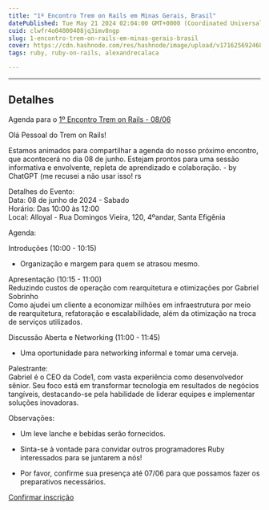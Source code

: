 ```yaml
---
title: "1º Encontro Trem on Rails em Minas Gerais, Brasil"
datePublished: Tue May 21 2024 02:04:00 GMT+0000 (Coordinated Universal Time)
cuid: clwfr4o04000408jq3imv8ngp
slug: 1-encontro-trem-on-rails-em-minas-gerais-brasil
cover: https://cdn.hashnode.com/res/hashnode/image/upload/v1716256924687/7c8f1e86-a663-4ee4-a209-c3bff6f81dce.webp
tags: ruby, ruby-on-rails, alexandrecalaca

---
```


---

## **Detalhes**

Agenda para o [1º Encontro Trem on Rails - 08/06](https://www.meetup.com/pt-BR/ruby-on-rails-bh/events/300930005)

Olá Pessoal do Trem on Rails!

Estamos animados para compartilhar a agenda do nosso próximo encontro, que acontecerá no dia 08 de junho. Estejam prontos para uma sessão informativa e envolvente, repleta de aprendizado e colaboração. - by ChatGPT (me recusei a não usar isso! rs

Detalhes do Evento:  
Data: 08 de junho de 2024 - Sabado  
Horário: Das 10:00 às 12:00  
Local: Alloyal - Rua Domingos Vieira, 120, 4ºandar, Santa Efigênia

Agenda:

Introduções (10:00 - 10:15)

* Organização e margem para quem se atrasou mesmo.
    

Apresentação (10:15 - 11:00)  
Reduzindo custos de operação com rearquitetura e otimizações por Gabriel Sobrinho  
Como ajudei um cliente a economizar milhões em infraestrutura por meio de rearquitetura, refatoração e escalabilidade, além da otimização na troca de serviços utilizados.

Discussão Aberta e Networking (11:00 - 11:45)

* Uma oportunidade para networking informal e tomar uma cerveja.
    

Palestrante:  
Gabriel é o CEO da Code1, com vasta experiência como desenvolvedor sênior. Seu foco está em transformar tecnologia em resultados de negócios tangíveis, destacando-se pela habilidade de liderar equipes e implementar soluções inovadoras.

Observações:

* Um leve lanche e bebidas serão fornecidos.
    
* Sinta-se à vontade para convidar outros programadores Ruby interessados para se juntarem a nós!
    
* Por favor, confirme sua presença até 07/06 para que possamos fazer os preparativos necessários.
    

[Confirmar inscrição](https://www.meetup.com/pt-BR/ruby-on-rails-bh/events/300930005)